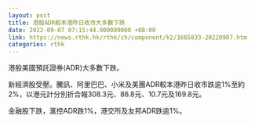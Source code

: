 ```yaml
---
layout: post
title: 港股ADR較本港昨日收市大多數下跌
date: 2022-09-07 07:15:44.000000000 +08:00
link: https://news.rthk.hk/rthk/ch/component/k2/1665833-20220907.htm
categories: rthk
---
```


港股美國預託證券(ADR)大多數下跌。

新經濟股受壓。騰訊、阿里巴巴、小米及美團ADR較本港昨日收市跌逾1%至約2%，以港元計分別折合報308.3元、86.8元、10.7元及169.8元。

金融股下跌，滙控ADR跌1%，港交所及友邦ADR跌逾1%。
